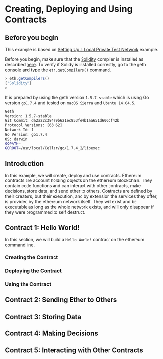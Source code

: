 # Creating, Deploying and Using Contracts

## Before you begin

This example is based on [Setting Up a Local Private Test Network](./Setting%20Up%20a%20Local%20Private%20Test%20Network%20with%20One%20Node.md) example.

Before you begin, make sure that the [Solidity](http://solidity.readthedocs.io/en/develop/index.html) compiler is installed as described [here](https://github.com/ethereum/go-ethereum/wiki/Contract-Tutorial#install-solc-on-ubuntu). To verify if Solidy is installed correctly, go to the geth console and type the `eth.getCompilers()` command. 

``` js
> eth.getCompilers()
["Solidity"]
> 
```

It is prepared by using the geth version `1.5.7-stable` which is using Go version `go1.7.4` and tested on `macOS Sierra` and `Ubuntu 14.04.5`. 

``` bash
Geth
Version: 1.5.7-stable
Git Commit: da2a22c384a9b621ec853fe4b1aa651d606cf42b
Protocol Versions: [63 62]
Network Id: 1
Go Version: go1.7.4
OS: darwin
GOPATH=
GOROOT=/usr/local/Cellar/go/1.7.4_2/libexec
```

## Introduction

In this example, we will create, deploy and use contracts. Ethereum contracts are account holding objects on the ethereum blockchain. They contain code functions and can interact with other contracts, make decisions, store data, and send ether to others.
Contracts are defined by their creators, but their execution, and by extension the services they offer, is provided by the ethereum network itself. They will exist and be executable as long as the whole network exists, and will only disappear if they were programmed to self destruct.

## Contract 1: Hello World!

In this section, we will build a `Hello World!` contract on the ethereum command line.

### Creating the Contract

### Deploying the Contract

### Using the Contract

## Contract 2: Sending Ether to Others

## Contract 3: Storing Data

## Contract 4: Making Decisions

## Contract 5: Interacting with Other Contracts
